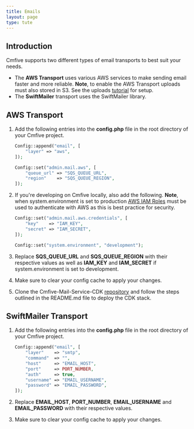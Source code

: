 ```yaml
---
title: Emails
layout: page
type: tute
---
```


## Introduction

Cmfive supports two different types of email transports to best suit your needs.

- The <b>AWS Transport</b> uses various AWS services to make sending email faster and more reliable. <b>Note</b>, to enable the AWS Transport uploads must also stored in S3. See the uploads <ins>[tutorial](/tutorials/additional-configuration/uploads)</ins> for setup.
- The <b>SwiftMailer</b> transport uses the SwiftMailer library.

[comment]: # (The code snippets are indented so they work with the rendering of the numbered list of steps)

## AWS Transport
1. Add the following entries into the <b>config.php</b> file in the root directory of your Cmfive project.
    ```php
    Config::append("email", [
        "layer" => "aws",
    ]);

    Config::set("admin.mail.aws", [
        "queue_url" => "SQS_QUEUE_URL",
        "region"    => "SQS_QUEUE_REGION",
    ]);
    ```

2. If you're developing on Cmfive locally, also add the following. <b>Note</b>, when system.environment is set to production <ins>[AWS IAM Roles](https://docs.aws.amazon.com/IAM/latest/UserGuide/id_roles.html)</ins> must be used to authenticate with AWS as this is best practice for security.
    ```php
    Config::set("admin.mail.aws.credentials", [
        "key"    => "IAM_KEY",
        "secret" => "IAM_SECRET",
    ]);

    Config::set("system.environment", "development");
    ```

3. Replace <b>SQS_QUEUE_URL</b> and <b>SQS_QUEUE_REGION</b> with their respective values as well as <b>IAM_KEY</b> and <b>IAM_SECRET</b> if system.environment is set to development.

4. Make sure to clear your config cache to apply your changes.

5. Clone the Cmfive-Mail-Service-CDK <ins>[repository](https://github.com/2pisoftware/Cmfive-Mail-Service-CDK)</ins> and follow the steps outlined in the README.md file to deploy the CDK stack.

## SwiftMailer Transport

1. Add the following entries into the <b>config.php</b> file in the root directory of your Cmfive project.
    ```php
    Config::append("email", [
        "layer"    => "smtp",
        "command"  => "",
        "host"     => "EMAIL_HOST",
        "port"     => PORT_NUMBER,
        "auth"     => true,
        "username" => "EMAIL_USERNAME",
        "password" => "EMAIL_PASSWORD",
    ]);
    ```

2. Replace <b>EMAIL_HOST</b>, <b>PORT_NUMBER</b>, <b>EMAIL_USERNAME</b> and <b>EMAIL_PASSWORD</b> with their respective values.

3. Make sure to clear your config cache to apply your changes.
